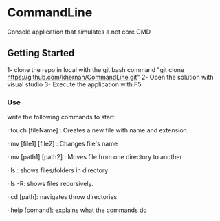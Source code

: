 # CommandLine

Console application that simulates a net core CMD

## Getting Started

1- clone the repo in local with the git bash command "git clone https://github.com/khernan/CommandLine.git"
2- Open the solution with visual studio
3- Execute the application with F5

### Use

write the following commands to start:

· touch [fileName] : Creates a new file with name and extension.

· mv [file1] [file2] : Changes file's name

· mv [path1] [path2] : Moves file from one directory to another

· ls : shows files/folders in directory

· ls -R: shows files recursively.

· cd [path]: navigates throw directories

· help [comand]: explains what the commands do
